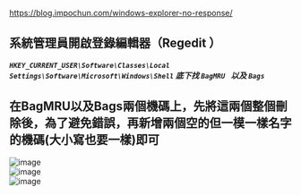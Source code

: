 https://blog.impochun.com/windows-explorer-no-response/ <br>
## 系統管理員開啟登錄編輯器（Regedit ）<br>
##### ``` HKEY_CURRENT_USER\Software\Classes\Local Settings\Software\Microsoft\Windows\Shell ``` 底下找 ```BagMRU ``` 以及 ``` Bags ``` <br>
## 在BagMRU以及Bags兩個機碼上，先將這兩個整個刪除後，為了避免錯誤，再新增兩個空的但一模一樣名字的機碼(大小寫也要一樣)即可

![image](https://github.com/4060E046/PNG-JPG-GIF/blob/master/BagMRU_Bags1.png)<br>
![image](https://github.com/4060E046/PNG-JPG-GIF/blob/master/BagMRU_Bags2.png)<br>
![image](https://github.com/4060E046/PNG-JPG-GIF/blob/master/BagMRU_Bags3.png)<br>
